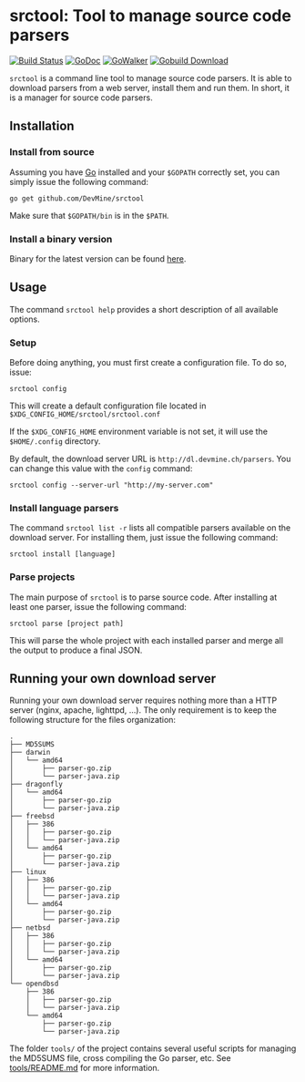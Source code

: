 # srctool: Tool to manage source code parsers
[![Build Status](https://travis-ci.org/DevMine/srctool.png?branch=master)](https://travis-ci.org/DevMine/srctool)
[![GoDoc](http://godoc.org/github.com/DevMine/srctool?status.svg)](http://godoc.org/github.com/DevMine/srctool)
[![GoWalker](http://img.shields.io/badge/doc-gowalker-blue.svg?style=flat)](https://gowalker.org/github.com/DevMine/srctool)
[![Gobuild Download](http://gobuild.io/badge/github.com/DevMine/srctool/downloads.svg)](http://gobuild.io/github.com/DevMine/srctool)


`srctool` is a command line tool to manage source code parsers. It is able to
download parsers from a web server, install them and run them. In short, it is a
manager for source code parsers.


## Installation

### Install from source

Assuming you have [Go](http://golang.org) installed and your `$GOPATH` correctly set, you can
simply issue the following command:

```
go get github.com/DevMine/srctool
```

Make sure that `$GOPATH/bin` is in the `$PATH`.

### Install a binary version

Binary for the latest version can be found [here](http://devmine.ch/downloads/).


## Usage

The command `srctool help` provides a short description of all available
options.

### Setup

Before doing anything, you must first create a configuration file. To do
so, issue:

```
srctool config
```

This will create a default configuration file located in
`$XDG_CONFIG_HOME/srctool/srctool.conf`

If the `$XDG_CONFIG_HOME` environment variable is not set, it will use the
`$HOME/.config` directory.

By default, the download server URL is `http://dl.devmine.ch/parsers`. You can
change this value with the `config` command:

```
srctool config --server-url "http://my-server.com"
```

### Install language parsers

The command `srctool list -r` lists all compatible parsers available on the
download server. For installing them, just issue the following command:

```
srctool install [language]
```

### Parse projects

The main purpose of `srctool` is to parse source code. After installing at least
one parser, issue the following command:

```
srctool parse [project path]
```

This will parse the whole project with each installed parser and merge all the
output to produce a final JSON.

## Running your own download server

Running your own download server requires nothing more than a HTTP server
(nginx, apache, lighttpd, ...). The only requirement is to keep the following
structure for the files organization:

```
.
├── MD5SUMS
├── darwin
│   └── amd64
│       ├── parser-go.zip
│       └── parser-java.zip
├── dragonfly
│   └── amd64
│       ├── parser-go.zip
│       └── parser-java.zip
├── freebsd
│   ├── 386
│   │   ├── parser-go.zip
│   │   └── parser-java.zip
│   └── amd64
│       ├── parser-go.zip
│       └── parser-java.zip
├── linux
│   ├── 386
│   │   ├── parser-go.zip
│   │   └── parser-java.zip
│   └── amd64
│       ├── parser-go.zip
│       └── parser-java.zip
├── netbsd
│   ├── 386
│   │   ├── parser-go.zip
│   │   └── parser-java.zip
│   └── amd64
│       ├── parser-go.zip
│       └── parser-java.zip
└── opendbsd
    ├── 386
    │   ├── parser-go.zip
    │   └── parser-java.zip
    └── amd64
        ├── parser-go.zip
        └── parser-java.zip
```

The folder `tools/` of the project contains several useful scripts for managing
the MD5SUMS file, cross compiling the Go parser, etc. See
[tools/README.md](https://github.com/DevMine/srctool/blob/master/tools/README.md)
for more information.
